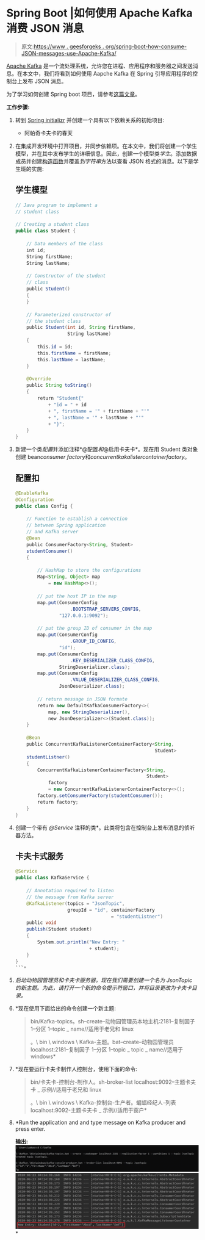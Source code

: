 # Spring Boot |如何使用 Apache Kafka 消费 JSON 消息

> 原文:[https://www . geesforgeks . org/spring-boot-how-consume-JSON-messages-use-Apache-Kafka/](https://www.geeksforgeeks.org/spring-boot-how-to-consume-json-messages-using-apache-kafka/)

[Apache Kafka](https://www.geeksforgeeks.org/Aapche-Kafka/) 是一个流处理系统，允许您在进程、应用程序和服务器之间发送消息。在本文中，我们将看到如何使用 Aapche Kafka 在 Spring 引导应用程序的控制台上发布 JSON 消息。

为了学习如何创建 Spring boot 项目，请参考[这篇文章](https://www.geeksforgeeks.org/how-to-create-a-basic-application-in-java-Spring-boot/?ref=rp)。

**工作步骤:**

1.  转到 [Spring initializr](https://start.Spring.io/) 并创建一个具有以下依赖关系的初始项目:
    *   阿帕奇卡夫卡的春天
2.  在集成开发环境中打开项目，并同步依赖项。在本文中，我们将创建一个学生模型，并在其中发布学生的详细信息。因此，创建一个模型类*学生*。添加数据成员并创建[构造函数](https://www.geeksforgeeks.org/constructors-in-java/)并覆盖*到字符串*方法以查看 JSON 格式的消息。以下是学生班的实施:

    ## 学生模型

    ```java
    // Java program to implement a
    // student class

    // Creating a student class
    public class Student {

        // Data members of the class
        int id;
        String firstName;
        String lastName;

        // Constructor of the student
        // class
        public Student()
        {
        }

        // Parameterized constructor of
        // the student class
        public Student(int id, String firstName,
                       String lastName)
        {
            this.id = id;
            this.firstName = firstName;
            this.lastName = lastName;
        }

        @Override
        public String toString()
        {
            return "Student{"
                + "id = " + id
                + ", firstName = '" + firstName + "'"
                + ", lastName = '" + lastName + "'"
                + "}";
        }
    }
    ```

3.  新建一个类*配置*并添加注释*@配置*和*@启用卡夫卡*。现在用 Student 类对象创建 bean*consumer factory*和*concurrentkakalistercontainerfactory*。

    ## 配置扣

    ```java
    @EnableKafka
    @Configuration
    public class Config {

        // Function to establish a connection
        // between Spring application
        // and Kafka server
        @Bean
        public ConsumerFactory<String, Student>
        studentConsumer()
        {

            // HashMap to store the configurations
            Map<String, Object> map
                = new HashMap<>();

            // put the host IP in the map
            map.put(ConsumerConfig
                        .BOOTSTRAP_SERVERS_CONFIG,
                    "127.0.0.1:9092");

            // put the group ID of consumer in the map
            map.put(ConsumerConfig
                        .GROUP_ID_CONFIG,
                    "id");
            map.put(ConsumerConfig
                        .KEY_DESERIALIZER_CLASS_CONFIG,
                    StringDeserializer.class);
            map.put(ConsumerConfig
                        .VALUE_DESERIALIZER_CLASS_CONFIG,
                    JsonDeserializer.class);

            // return message in JSON formate
            return new DefaultKafkaConsumerFactory<>(
                map, new StringDeserializer(),
                new JsonDeserializer<>(Student.class));
        }

        @Bean
        public ConcurrentKafkaListenerContainerFactory<String,
                                                       Student>
        studentListner()
        {
            ConcurrentKafkaListenerContainerFactory<String,
                                                    Student>
                factory
                = new ConcurrentKafkaListenerContainerFactory<>();
            factory.setConsumerFactory(studentConsumer());
            return factory;
        }
    }
    ```

4.  创建一个带有 *@Service* 注释的类*。此类将包含在控制台上发布消息的侦听器方法。

    ## 卡夫卡式服务

    ```java
    @Service
    public class KafkaService {

        // Annotation required to listen
        // the message from Kafka server
        @KafkaListener(topics = "JsonTopic",
                       groupId = "id", containerFactory
                                       = "studentListner")
        public void
        publish(Student student)
        {
            System.out.println("New Entry: "
                               + student);
        }
    }
    ```* 
5.  *启动动物园管理员和卡夫卡服务器。现在我们需要创建一个名为 *JsonTopic* 的新主题。为此，请打开一个新的命令提示符窗口，并将目录更改为卡夫卡目录。*
6.  *现在使用下面给出的命令创建一个新主题:

    > bin/Kafka-topics。sh–create–动物园管理员本地主机:2181–复制因子 1–分区 1–topic _ name//适用于老兄和 linux
    > 
    > 。\ bin \ windows \ Kafka-主题。bat–create–动物园管理员 localhost:2181–复制因子 1–分区 1–topic _ topic _ name//适用于 windows* 
7.  *现在要运行卡夫卡制作人控制台，使用下面的命令:

    > bin/卡夫卡-控制台-制作人。sh-broker-list localhost:9092–主题卡夫卡 _ 示例//适用于老兄和 linux
    > 
    > 。\ bin \ windows \ Kafka-控制台-生产者。蝙蝠经纪人-列表 localhost:9092-主题卡夫卡 _ 示例//适用于窗户* 
8.  *Run the application and and type message on Kafka producer and press enter.

    **输出:**
    ![](img/3197e46f0dad9d8dec114f9ba8b0a095.png)
    ![](img/2bd8b982982f3db0d11ddb82cfa2781c.png)*